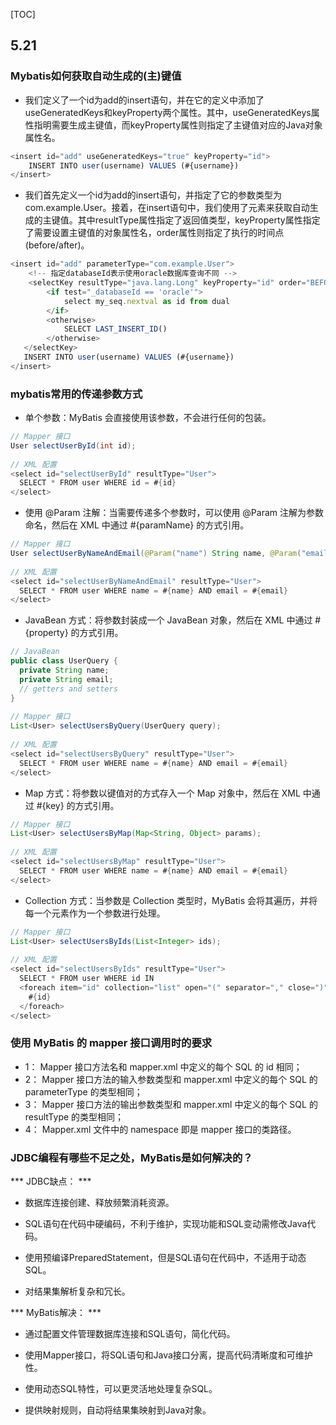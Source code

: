 [TOC]
## 5.21
### Mybatis如何获取自动生成的(主)键值
+ 我们定义了一个id为add的insert语句，并在它的定义中添加了useGeneratedKeys和keyProperty两个属性。其中，useGeneratedKeys属性指明需要生成主键值，而keyProperty属性则指定了主键值对应的Java对象属性名。

```javascript
<insert id="add" useGeneratedKeys="true" keyProperty="id">
    INSERT INTO user(username) VALUES (#{username})
</insert>
```

+ 我们首先定义一个id为add的insert语句，并指定了它的参数类型为com.example.User。接着，在insert语句中，我们使用了<selectKey>元素来获取自动生成的主键值。其中resultType属性指定了返回值类型，keyProperty属性指定了需要设置主键值的对象属性名，order属性则指定了<selectKey>执行的时间点(before/after)。

```javascript
<insert id="add" parameterType="com.example.User">
    <!-- 指定databaseId表示使用oracle数据库查询不同 -->
    <selectKey resultType="java.lang.Long" keyProperty="id" order="BEFORE">
        <if test="_databaseId == 'oracle'">
            select my_seq.nextval as id from dual
        </if>
        <otherwise>
            SELECT LAST_INSERT_ID()
        </otherwise>
   </selectKey>
   INSERT INTO user(username) VALUES (#{username})
</insert>
```
### mybatis常用的传递参数方式
+ 单个参数：MyBatis 会直接使用该参数，不会进行任何的包装。

```java
// Mapper 接口
User selectUserById(int id);
 
// XML 配置
<select id="selectUserById" resultType="User">
  SELECT * FROM user WHERE id = #{id}
</select>
```

+ 使用 @Param 注解：当需要传递多个参数时，可以使用 @Param 注解为参数命名，然后在 XML 中通过 #{paramName} 的方式引用。

```java
// Mapper 接口
User selectUserByNameAndEmail(@Param("name") String name, @Param("email") String email);
 
// XML 配置
<select id="selectUserByNameAndEmail" resultType="User">
  SELECT * FROM user WHERE name = #{name} AND email = #{email}
</select>
```

+ JavaBean 方式：将参数封装成一个 JavaBean 对象，然后在 XML 中通过 #{property} 的方式引用。

```java
// JavaBean
public class UserQuery {
  private String name;
  private String email;
  // getters and setters
}
 
// Mapper 接口
List<User> selectUsersByQuery(UserQuery query);
 
// XML 配置
<select id="selectUsersByQuery" resultType="User">
  SELECT * FROM user WHERE name = #{name} AND email = #{email}
</select>
```

+ Map 方式：将参数以键值对的方式存入一个 Map 对象中，然后在 XML 中通过 #{key} 的方式引用。
```java
// Mapper 接口
List<User> selectUsersByMap(Map<String, Object> params);
 
// XML 配置
<select id="selectUsersByMap" resultType="User">
  SELECT * FROM user WHERE name = #{name} AND email = #{email}
</select>
```

+ Collection 方式：当参数是 Collection 类型时，MyBatis 会将其遍历，并将每一个元素作为一个参数进行处理。
```java
// Mapper 接口
List<User> selectUsersByIds(List<Integer> ids);
 
// XML 配置
<select id="selectUsersByIds" resultType="User">
  SELECT * FROM user WHERE id IN
  <foreach item="id" collection="list" open="(" separator="," close=")">
    #{id}
  </foreach>
</select>
```

### 使用 MyBatis 的 mapper 接口调用时的要求
+ 1： Mapper 接口方法名和 mapper.xml 中定义的每个 SQL 的 id 相同；
+ 2： Mapper 接口方法的输入参数类型和 mapper.xml 中定义的每个 SQL 的parameterType 的类型相同；
+ 3： Mapper 接口方法的输出参数类型和 mapper.xml 中定义的每个 SQL 的resultType 的类型相同；
+ 4： Mapper.xml 文件中的 namespace 即是 mapper 接口的类路径。

### JDBC编程有哪些不足之处，MyBatis是如何解决的？

*** JDBC缺点： ***

+ 数据库连接创建、释放频繁消耗资源。

+ SQL语句在代码中硬编码，不利于维护，实现功能和SQL变动需修改Java代码。

+ 使用预编译PreparedStatement，但是SQL语句在代码中，不适用于动态SQL。

+ 对结果集解析复杂和冗长。

*** MyBatis解决： ***

+ 通过配置文件管理数据库连接和SQL语句，简化代码。

+ 使用Mapper接口，将SQL语句和Java接口分离，提高代码清晰度和可维护性。

+ 使用动态SQL特性，可以更灵活地处理复杂SQL。

+ 提供映射规则，自动将结果集映射到Java对象。